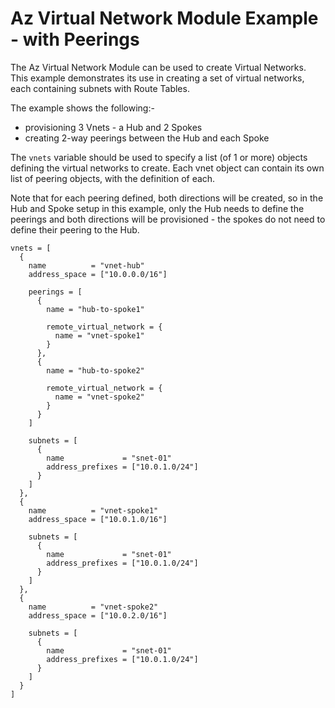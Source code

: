 # Az Virtual Network Module Example - with Peerings

The Az Virtual Network Module can be used to create Virtual Networks. This example demonstrates its use in creating a set of virtual networks, each containing subnets with Route Tables.

The example shows the following:-
- provisioning 3 Vnets - a Hub and 2 Spokes
- creating 2-way peerings between the Hub and each Spoke

The `vnets` variable should be used to specify a list (of 1 or more) objects defining the virtual networks to create. Each vnet object can contain its own list of peering objects, with the definition of each.

Note that for each peering defined, both directions will be created, so in the Hub and Spoke setup in this example, only the Hub needs to define the peerings and both directions will be provisioned - the spokes do not need to define their peering to the Hub.

```
vnets = [
  {
    name          = "vnet-hub"
    address_space = ["10.0.0.0/16"]

    peerings = [
      {
        name = "hub-to-spoke1"

        remote_virtual_network = {
          name = "vnet-spoke1"
        }
      },
      {
        name = "hub-to-spoke2"

        remote_virtual_network = {
          name = "vnet-spoke2"
        }
      }
    ]

    subnets = [
      {
        name             = "snet-01"
        address_prefixes = ["10.0.1.0/24"]
      }
    ]
  },
  {
    name          = "vnet-spoke1"
    address_space = ["10.0.1.0/16"]

    subnets = [
      {
        name             = "snet-01"
        address_prefixes = ["10.0.1.0/24"]
      }
    ]
  },
  {
    name          = "vnet-spoke2"
    address_space = ["10.0.2.0/16"]

    subnets = [
      {
        name             = "snet-01"
        address_prefixes = ["10.0.1.0/24"]
      }
    ]
  }
]
```